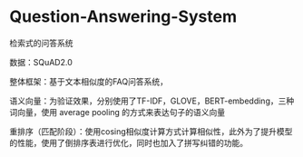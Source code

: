 # Question-Answering-System

 检索式的问答系统   
 
数据：SQuAD2.0

整体框架：基于文本相似度的FAQ问答系统，

语义向量：为验证效果，分别使用了TF-IDF，GLOVE，BERT-embedding，三种词向量，使用 average pooling  的方式来表达句子的语义向量

重排序（匹配阶段）：使用cosing相似度计算方式计算相似性，此外为了提升模型的性能，使用了倒排序表进行优化，同时也加入了拼写纠错的功能。
